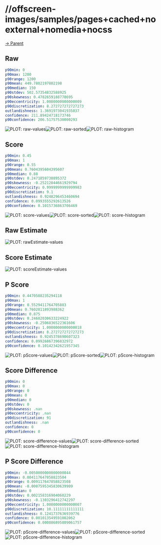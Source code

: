 
# //offscreen-images/samples/pages+cached+noexternal+nomedia+nocss

[→ Parent](../..)


## Raw


```yaml
p90min: 0
p90max: 1200
p90range: 1200
p90mean: 449.7802197802198
p90median: 150
p90stdev: 502.57354832588925
p90skewness: 0.4782659188778695
p90eccentricity: 1.0000000000000009
p90discretization: 8.272727272727273
outlandishness: 1.3691973041935037
confidence: 211.89424718173746
p90confidence: 206.51757530000293

```

![PLOT: raw-values](./raw/values.svg)![PLOT: raw-sorted](./raw/sorted.svg)![PLOT: raw-histogram](./raw/histogram.svg)
## Score


```yaml
p90min: 0.45
p90max: 1
p90range: 0.55
p90mean: 0.7604395604395607
p90median: 0.88
p90stdev: 0.2471859738895372
p90skewness: -0.25212044661929794
p90eccentricity: 0.9999999999999983
p90discretization: 9.1
outlandishness: 0.9248296453460694
confidence: 0.0993555292613526
p90confidence: 0.1015736863706469

```

![PLOT: score-values](./score/values.svg)![PLOT: score-sorted](./score/sorted.svg)![PLOT: score-histogram](./score/histogram.svg)
## Raw Estimate

![PLOT: rawEstimate-values](./rawEstimate/values.svg)
## Score Estimate

![PLOT: scoreEstimate-values](./scoreEstimate/values.svg)
## P Score


```yaml
p90min: 0.4470588235294118
p90max: 1
p90range: 0.5529411764705883
p90mean: 0.7602811893988362
p90median: 0.875
p90stdev: 0.24682030633224922
p90skewness: -0.2506836522361606
p90eccentricity: 1.0000000000000018
p90discretization: 8.272727272727273
outlandishness: 0.9245378690607323
confidence: 0.09926867396832972
p90confidence: 0.10142342621957345

```

![PLOT: pScore-values](./pScore/values.svg)![PLOT: pScore-sorted](./pScore/sorted.svg)![PLOT: pScore-histogram](./pScore/histogram.svg)
## Score Difference


```yaml
p90min: 0
p90max: 0
p90range: 0
p90mean: 0
p90median: 0
p90stdev: 0
p90skewness: .nan
p90eccentricity: .nan
p90discretization: 91
outlandishness: .nan
confidence: 0
p90confidence: 0

```

![PLOT: score-difference-values](./score-difference/values.svg)![PLOT: score-difference-sorted](./score-difference/sorted.svg)![PLOT: score-difference-histogram](./score-difference/histogram.svg)
## P Score Difference


```yaml
p90min: -0.0050000000000000044
p90max: 0.004117647058823504
p90range: 0.009117647058823508
p90mean: -0.0007595345830639909
p90median: 0
p90stdev: 0.002158316904060229
p90skewness: -0.1303296412742297
p90eccentricity: 1.0000000000000007
p90discretization: 10.11111111111111
outlandishness: 0.1241737636939776
confidence: 0.001013549591002062
p90confidence: 0.000886895809061757

```

![PLOT: pScore-difference-values](./pScore-difference/values.svg)![PLOT: pScore-difference-sorted](./pScore-difference/sorted.svg)![PLOT: pScore-difference-histogram](./pScore-difference/histogram.svg)